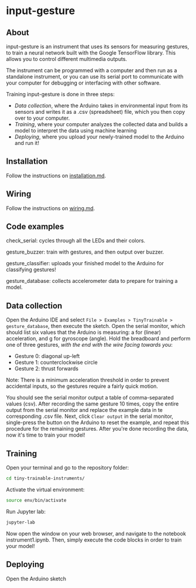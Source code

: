 # input-gesture

## About

input-gesture is an instrument that uses its sensors for measuring gestures, to train a neural network built with the Google TensorFlow library. This allows you to control different multimedia outputs.

The instrument can be programmed with a computer and then run as a standalone instrument, or you can use its serial port to communicate with your computer for debugging or interfacing with other software.

Training input-gesture is done in three steps:

* *Data collection*, where the Arduino takes in environmental input from its sensors and writes it as a .csv (spreadsheet) file, which you then copy over to your computer.
* *Training*, where your computer analyzes the collected data and builds a model to interpret the data using machine learning
* *Deploying*, where you upload your newly-trained model to the Arduino and run it!

## Installation

Follow the instructions on [installation.md](installation.md).

## Wiring

Follow the instructions on [wiring.md](wiring.md).

## Code examples

check_serial: cycles through all the LEDs and their colors.

gesture_buzzer: train with gestures, and then output over buzzer.

gesture_classifier: uploads your finished model to the Arduino for classifying gestures!

gesture_database: collects accelerometer data to prepare for training a model.

## Data collection

Open the Arduino IDE and select `File > Examples > TinyTrainable > gesture_database`, then execute the sketch. Open the serial monitor, which should list six values that the Arduino is measuring: a for (linear) acceleration, and g for gyroscope (angle). Hold the breadboard and perform one of three gestures, *with the end with the wire facing towards you*:

* Gesture 0: diagonal up-left
* Gesture 1: counterclockwise circle
* Gesture 2: thrust forwards

Note: There is a minimum acceleration threshold in order to prevent accidental inputs, so the gestures require a fairly quick motion.

You should see the serial monitor output a table of comma-separated values (csv). After recording the same gesture 10 times, copy the entire output from the serial monitor and replace the example data in te corresponding .csv file. Next, click ```Clear output``` in the serial monitor, single-press the button on the Arduino to reset the example, and repeat this procedure for the remaining gestures. After you're done recording the data, now it's time to train your model!

## Training

Open your terminal and go to the repository folder:

```bash
cd tiny-trainable-instruments/
```

Activate the virtual environment:

```bash
source env/bin/activate
```

Run Jupyter lab:

```bash
jupyter-lab
```

Now open the window on your web browser, and navigate to the notebook instrument1.ipynb. Then, simply execute the code blocks in order to train your model!

## Deploying

Open the Arduino sketch
